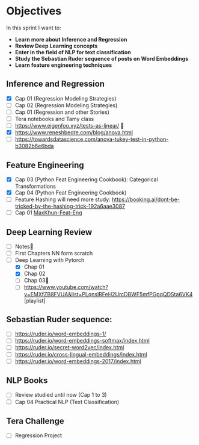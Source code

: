 # Objectives

In this sprint I want to:
- **Learn more about Inference and Regression**
- **Review Deep Learning concepts**
- **Enter in the field of NLP for text classification**
- **Study the Sebastian Ruder sequence of posts on Word Embeddings**
- **Learn feature engineering techniques**

## Inference and Regression

- [x] Cap 01 (Regression Modeling Strategies)
- [ ] Cap 02 (Regression Modeling Strategies)
- [ ] Cap 01 (Regression and other Stories)
- [ ] Tera notebooks and Tamy class
- [ ] https://www.eigenfoo.xyz/tests-as-linear/ 🚨
- [x] https://www.reneshbedre.com/blog/anova.html
- [ ] https://towardsdatascience.com/anova-tukey-test-in-python-b3082b6e6bda

## Feature Engineering

- [x] Cap 03 (Python Feat Engineering Cookbook): Categorical Transformations
- [x] Cap 04 (Python Feat Engineering Cookbook)
- [ ] Feature Hashing will need more study: https://booking.ai/dont-be-tricked-by-the-hashing-trick-192a6aae3087
- [ ] Cap 01 [MaxKhun-Feat-Eng](http://www.feat.engineering/intro-intro.html)

## Deep Learning Review

- [ ] Notes🚨
- [ ] First Chapters NN form scratch
- [ ] Deep Learning with Pytorch
  - [x] Chap 01
  - [x] Chap 02
  - [ ] Chap 03🚨
  - [ ] https://www.youtube.com/watch?v=EMXfZB8FVUA&list=PLqnslRFeH2UrcDBWF5mfPGpqQDSta6VK4 [playlist]

## Sebastian Ruder sequence:

- [ ] https://ruder.io/word-embeddings-1/
- [ ] https://ruder.io/word-embeddings-softmax/index.html
- [ ] https://ruder.io/secret-word2vec/index.html
- [ ] https://ruder.io/cross-lingual-embeddings/index.html
- [ ] https://ruder.io/word-embeddings-2017/index.html

## NLP Books

- [ ] Review studied until now (Cap 1 to 3)
- [ ] Cap 04 Practical NLP (Text Classification)

## Tera Challenge

- [ ] Regression Project

